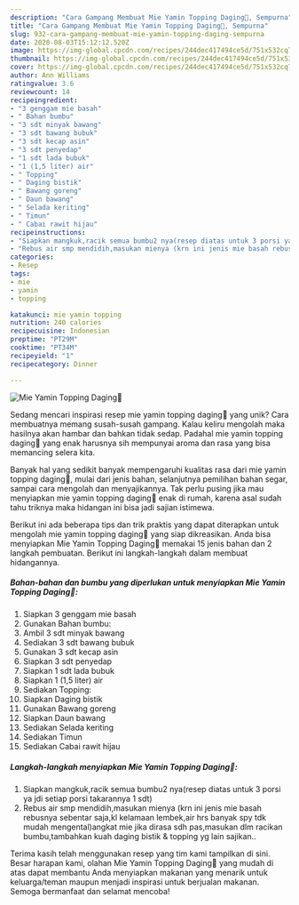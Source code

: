 ```yaml
---
description: "Cara Gampang Membuat Mie Yamin Topping Daging🍜, Sempurna"
title: "Cara Gampang Membuat Mie Yamin Topping Daging🍜, Sempurna"
slug: 932-cara-gampang-membuat-mie-yamin-topping-daging-sempurna
date: 2020-08-03T15:12:12.520Z
image: https://img-global.cpcdn.com/recipes/244dec417494ce5d/751x532cq70/mie-yamin-topping-daging🍜-foto-resep-utama.jpg
thumbnail: https://img-global.cpcdn.com/recipes/244dec417494ce5d/751x532cq70/mie-yamin-topping-daging🍜-foto-resep-utama.jpg
cover: https://img-global.cpcdn.com/recipes/244dec417494ce5d/751x532cq70/mie-yamin-topping-daging🍜-foto-resep-utama.jpg
author: Ann Williams
ratingvalue: 3.6
reviewcount: 14
recipeingredient:
- "3 genggam mie basah"
- " Bahan bumbu"
- "3 sdt minyak bawang"
- "3 sdt bawang bubuk"
- "3 sdt kecap asin"
- "3 sdt penyedap"
- "1 sdt lada bubuk"
- "1 (1,5 liter) air"
- " Topping"
- " Daging bistik"
- " Bawang goreng"
- " Daun bawang"
- " Selada keriting"
- " Timun"
- " Cabai rawit hijau"
recipeinstructions:
- "Siapkan mangkuk,racik semua bumbu2 nya(resep diatas untuk 3 porsi ya jdi setiap porsi takarannya 1 sdt)"
- "Rebus air smp mendidih,masukan mienya (krn ini jenis mie basah rebusnya sebentar saja,kl kelamaan lembek,air hrs banyak spy tdk mudah mengental)angkat mie jika dirasa sdh pas,masukan dlm racikan bumbu,tambahkan kuah daging bistik &amp; topping yg lain sajikan.."
categories:
- Resep
tags:
- mie
- yamin
- topping

katakunci: mie yamin topping 
nutrition: 240 calories
recipecuisine: Indonesian
preptime: "PT29M"
cooktime: "PT34M"
recipeyield: "1"
recipecategory: Dinner

---
```



![Mie Yamin Topping Daging🍜](https://img-global.cpcdn.com/recipes/244dec417494ce5d/751x532cq70/mie-yamin-topping-daging🍜-foto-resep-utama.jpg)

Sedang mencari inspirasi resep mie yamin topping daging🍜 yang unik? Cara membuatnya memang susah-susah gampang. Kalau keliru mengolah maka hasilnya akan hambar dan bahkan tidak sedap. Padahal mie yamin topping daging🍜 yang enak harusnya sih mempunyai aroma dan rasa yang bisa memancing selera kita.

Banyak hal yang sedikit banyak mempengaruhi kualitas rasa dari mie yamin topping daging🍜, mulai dari jenis bahan, selanjutnya pemilihan bahan segar, sampai cara mengolah dan menyajikannya. Tak perlu pusing jika mau menyiapkan mie yamin topping daging🍜 enak di rumah, karena asal sudah tahu triknya maka hidangan ini bisa jadi sajian istimewa.




Berikut ini ada beberapa tips dan trik praktis yang dapat diterapkan untuk mengolah mie yamin topping daging🍜 yang siap dikreasikan. Anda bisa menyiapkan Mie Yamin Topping Daging🍜 memakai 15 jenis bahan dan 2 langkah pembuatan. Berikut ini langkah-langkah dalam membuat hidangannya.

<!--inarticleads1-->

##### Bahan-bahan dan bumbu yang diperlukan untuk menyiapkan Mie Yamin Topping Daging🍜:

1. Siapkan 3 genggam mie basah
1. Gunakan  Bahan bumbu:
1. Ambil 3 sdt minyak bawang
1. Sediakan 3 sdt bawang bubuk
1. Gunakan 3 sdt kecap asin
1. Siapkan 3 sdt penyedap
1. Siapkan 1 sdt lada bubuk
1. Siapkan 1 (1,5 liter) air
1. Sediakan  Topping:
1. Siapkan  Daging bistik
1. Gunakan  Bawang goreng
1. Siapkan  Daun bawang
1. Sediakan  Selada keriting
1. Sediakan  Timun
1. Sediakan  Cabai rawit hijau




<!--inarticleads2-->

##### Langkah-langkah menyiapkan Mie Yamin Topping Daging🍜:

1. Siapkan mangkuk,racik semua bumbu2 nya(resep diatas untuk 3 porsi ya jdi setiap porsi takarannya 1 sdt)
1. Rebus air smp mendidih,masukan mienya (krn ini jenis mie basah rebusnya sebentar saja,kl kelamaan lembek,air hrs banyak spy tdk mudah mengental)angkat mie jika dirasa sdh pas,masukan dlm racikan bumbu,tambahkan kuah daging bistik &amp; topping yg lain sajikan..




Terima kasih telah menggunakan resep yang tim kami tampilkan di sini. Besar harapan kami, olahan Mie Yamin Topping Daging🍜 yang mudah di atas dapat membantu Anda menyiapkan makanan yang menarik untuk keluarga/teman maupun menjadi inspirasi untuk berjualan makanan. Semoga bermanfaat dan selamat mencoba!
